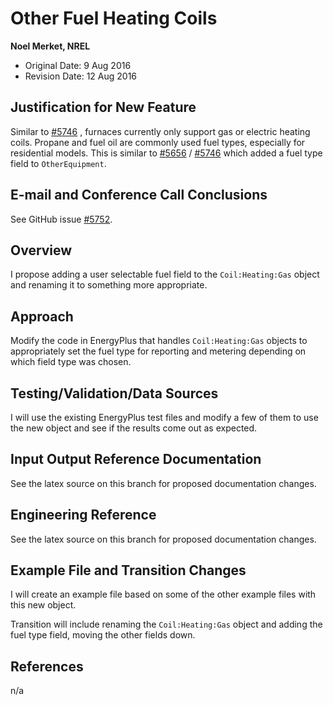 Other Fuel Heating Coils
========================

**Noel Merket, NREL**

 - Original Date: 9 Aug 2016
 - Revision Date: 12 Aug 2016
 

## Justification for New Feature ##

Similar to [#5746](https://github.com/NREL/EnergyPlus/issues/5746) , furnaces currently only support gas or electric heating coils. Propane and fuel oil are commonly used fuel types, especially for residential models. This is similar to [#5656](https://github.com/NREL/EnergyPlus/issues/5656) / [#5746](https://github.com/NREL/EnergyPlus/issues/5746) which added a fuel type field to `OtherEquipment`. 

## E-mail and  Conference Call Conclusions ##

See GitHub issue [#5752](https://github.com/NREL/EnergyPlus/issues/5752).

## Overview ##

I propose adding a user selectable fuel field to the `Coil:Heating:Gas` object and renaming it to something more appropriate.

## Approach ##

Modify the code in EnergyPlus that handles `Coil:Heating:Gas` objects to appropriately set the fuel type for reporting and metering depending on which field type was chosen.

## Testing/Validation/Data Sources ##

I will use the existing EnergyPlus test files and modify a few of them to use the new object and see if the results come out as expected. 

## Input Output Reference Documentation ##

See the latex source on this branch for proposed documentation changes.

## Engineering Reference ##

See the latex source on this branch for proposed documentation changes.

## Example File and Transition Changes ##

I will create an example file based on some of the other example files with this new object.

Transition will include renaming the `Coil:Heating:Gas` object and adding the fuel type field, moving the other fields down. 

## References ##

n/a



